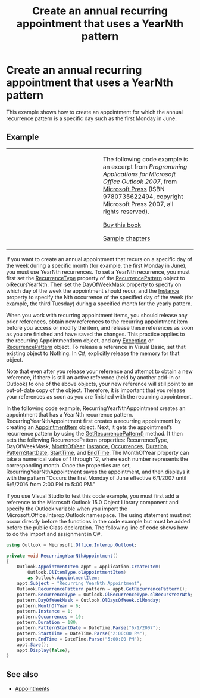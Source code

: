 ﻿---
title: Create an annual recurring appointment that uses a YearNth pattern
TOCTitle: Create an annual recurring appointment that uses a YearNth pattern
ms:assetid: 5fb2ad0b-248c-417d-8868-52e0550d970f
ms:mtpsurl: https://msdn.microsoft.com/en-us/library/Ff184611(v=office.15)
ms:contentKeyID: 55119811
ms.date: 07/24/2014
mtps_version: v=office.15
dev_langs:
- csharp
---

# Create an annual recurring appointment that uses a YearNth pattern

This example shows how to create an appointment for which the annual recurrence pattern is a specific day such as the first Monday in June.

## Example

<table>
<colgroup>
<col style="width: 50%" />
<col style="width: 50%" />
</colgroup>
<tbody>
<tr class="odd">
<td><p></p></td>
<td><p>The following code example is an excerpt from <em>Programming Applications for Microsoft Office Outlook 2007</em>, from <a href="http://www.microsoft.com/learning/books/default.mspx">Microsoft Press</a> (ISBN 9780735622494, copyright Microsoft Press 2007, all rights reserved).</p>
<p><a href="http://www.amazon.com/gp/product/0735622493?ie=utf8%26tag=msmsdn-20%26linkcode=as2%26camp=1789%26creative=9325%26creativeasin=0735622493">Buy this book</a></p>
<p><a href="https://msdn.microsoft.com/en-us/library/cc513844(v=office.15)">Sample chapters</a></p></td>
</tr>
</tbody>
</table>


If you want to create an annual appointment that recurs on a specific day of the week during a specific month (for example, the first Monday in June), you must use YearNth recurrences. To set a YearNth recurrence, you must first set the [RecurrenceType](https://msdn.microsoft.com/en-us/library/bb623463\(v=office.15\)) property of the [RecurrencePattern](https://msdn.microsoft.com/en-us/library/bb608903\(v=office.15\)) object to olRecursYearNth. Then set the [DayOfWeekMask](https://msdn.microsoft.com/en-us/library/bb609163\(v=office.15\)) property to specify on which day of the week the appointment should recur, and the [Instance](https://msdn.microsoft.com/en-us/library/bb645269\(v=office.15\)) property to specify the Nth occurrence of the specified day of the week (for example, the third Tuesday) during a specified month for the yearly pattern.

When you work with recurring appointment items, you should release any prior references, obtain new references to the recurring appointment item before you access or modify the item, and release these references as soon as you are finished and have saved the changes. This practice applies to the recurring AppointmentItem object, and any [Exception](https://msdn.microsoft.com/en-us/library/bb610440\(v=office.15\)) or [RecurrencePattern](https://msdn.microsoft.com/en-us/library/bb608903\(v=office.15\)) object. To release a reference in Visual Basic, set that existing object to Nothing. In C\#, explicitly release the memory for that object.

Note that even after you release your reference and attempt to obtain a new reference, if there is still an active reference (held by another add-in or Outlook) to one of the above objects, your new reference will still point to an out-of-date copy of the object. Therefore, it is important that you release your references as soon as you are finished with the recurring appointment.

In the following code example, RecurringYearNthAppointment creates an appointment that has a YearNth recurrence pattern. RecurringYearNthAppointment first creates a recurring appointment by creating an [AppointmentItem](https://msdn.microsoft.com/en-us/library/bb645611\(v=office.15\)) object. Next, it gets the appointment’s recurrence pattern by using the [GetRecurrencePattern()](https://msdn.microsoft.com/en-us/library/bb652582\(v=office.15\)) method. It then sets the following RecurrencePattern properties: RecurrenceType, DayOfWeekMask, [MonthOfYear](https://msdn.microsoft.com/en-us/library/bb610515\(v=office.15\)), [Instance](https://msdn.microsoft.com/en-us/library/bb645269\(v=office.15\)), [Occurrences](https://msdn.microsoft.com/en-us/library/bb611303\(v=office.15\)), [Duration](https://msdn.microsoft.com/en-us/library/bb644889\(v=office.15\)), [PatternStartDate](https://msdn.microsoft.com/en-us/library/bb624492\(v=office.15\)), [StartTime](https://msdn.microsoft.com/en-us/library/bb646324\(v=office.15\)), and [EndTime](https://msdn.microsoft.com/en-us/library/bb644544\(v=office.15\)). The MonthOfYear property can take a numerical value of 1 through 12, where each number represents the corresponding month. Once the properties are set, RecurringYearNthAppointment saves the appointment, and then displays it with the pattern "Occurs the first Monday of June effective 6/1/2007 until 6/6/2016 from 2:00 PM to 5:00 PM."

If you use Visual Studio to test this code example, you must first add a reference to the Microsoft Outlook 15.0 Object Library component and specify the Outlook variable when you import the Microsoft.Office.Interop.Outlook namespace. The using statement must not occur directly before the functions in the code example but must be added before the public Class declaration. The following line of code shows how to do the import and assignment in C\#.

```csharp
using Outlook = Microsoft.Office.Interop.Outlook;
```

```csharp
private void RecurringYearNthAppointment()
{
    Outlook.AppointmentItem appt = Application.CreateItem(
        Outlook.OlItemType.olAppointmentItem)
        as Outlook.AppointmentItem;
    appt.Subject = "Recurring YearNth Appointment";
    Outlook.RecurrencePattern pattern = appt.GetRecurrencePattern();
    pattern.RecurrenceType = Outlook.OlRecurrenceType.olRecursYearNth;
    pattern.DayOfWeekMask = Outlook.OlDaysOfWeek.olMonday;
    pattern.MonthOfYear = 6;
    pattern.Instance = 1;
    pattern.Occurrences = 10;
    pattern.Duration = 180;
    pattern.PatternStartDate = DateTime.Parse("6/1/2007");
    pattern.StartTime = DateTime.Parse("2:00:00 PM");
    pattern.EndTime = DateTime.Parse("5:00:00 PM");
    appt.Save();
    appt.Display(false);
}
```

## See also

- [Appointments](appointments.md)

